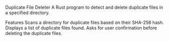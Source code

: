 Duplicate File Deleter
A Rust program to detect and delete duplicate files in a specified directory.

Features
Scans a directory for duplicate files based on their SHA-256 hash.
Displays a list of duplicate files found.
Asks for user confirmation before deleting the duplicate files.
